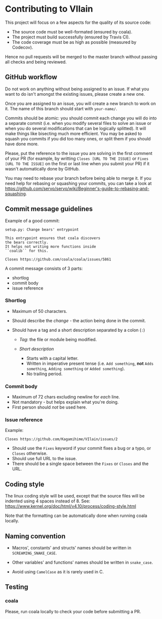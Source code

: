 # Contributing to VIlain

This project will focus on a few aspects for the quality of its source code:

- The source code must be well-formated (ensured by coala).
- The project must build successfully (ensured by Travis CI).
- The code coverage must be as high as possible (measured by Codecov).

Hence no pull requests will be merged to the master branch without passing all checks and being reviewed.

## GitHub workflow

Do not work on anything without being assigned to an issue. If what you want to do isn't amongst the existing issues, please create a new one.

Once you are assigned to an issue, you will create a new branch to work on it. The name of this branch should start with `your-name/`.

Commits should be atomic: you should commit each change you will do into a separate commit (i.e. when you modify several files to solve an issue or when you do several modifications that can be logically splitted). It will make things like bisecting much more efficient. You may be asked to squash you commits if you did too many ones, or split them if you should have done more.

Please, put the reference to the issue you are solving in the first comment of your PR (for example, by writting `Closes [URL TO THE ISSUE]` or `Fixes [URL TO THE ISSUE]` on the first or last line when you submit your PR) if it wasn't automatically done by GitHub.

You may need to rebase your branch before being able to merge it. If you need help for rebasing or squashing your commits, you can take a look at https://github.com/servo/servo/wiki/Beginner's-guide-to-rebasing-and-squashing.

## Commit message guidelines

Example of a good commit:

```
setup.py: Change bears' entrypoint

This entrypoint ensures that coala discovers
the bears correctly.
It helps not writing more functions inside
``coalib`` for this.

Closes https://github.com/coala/coala/issues/5861
```

A commit message consists of 3 parts:

- shortlog
- commit body
- issue reference

### Shortlog

- Maximum of 50 characters.

- Should describe the _change_ - the action being done in the commit.

- Should have a tag and a short description separated by a colon (`:`)

  - _Tag_: the file or module being modified.

  - _Short description_

    - Starts with a capital letter.
    - Written in imperative present tense (i.e. `Add something`, **not** `Adds something`, `Adding something` or `Added something`).
    - No trailing period.

### Commit body

- Maximum of 72 chars excluding newline for _each_ line.
- Not mandatory - but helps explain what you're doing.
- First person should _not_ be used here.

### Issue reference

Example:

```
Closes https://github.com/Kagamihime/VIlain/issues/2
```

- Should use the `Fixes` keyword if your commit fixes a bug or a typo, or `Closes` otherwise.
- Should use full URL to the issue.
- There should be a single space between the `Fixes` or `Closes` and the URL.

## Coding style

The linux coding style will be used, except that the source files will be indented using 4 spaces instead of 8. See: <https://www.kernel.org/doc/html/v4.10/process/coding-style.html>

Note that the formatting can be automatically done when running coala locally.

## Naming convention

- Macros', constants' and structs' names should be written in `SCREAMING_SNAKE_CASE`.

- Other variables' and functions' names should be written in `snake_case`.

- Avoid using `CamelCase` as it is rarely used in C.

## Testing

### coala

Please, run coala locally to check your code before submitting a PR.

<!-- ### Check -->
